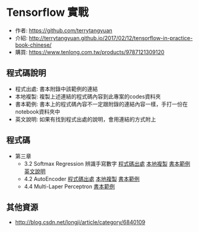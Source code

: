# Tensorflow 實戰

- 作者: https://github.com/terrytangyuan
- 介紹: http://terrytangyuan.github.io/2017/02/12/tensorflow-in-practice-book-chinese/
- 購買: https://www.tenlong.com.tw/products/9787121309120

## 程式碼說明

- 程式出處: 書本附錄中該範例的連結
- 本地複製: 複製上述連結的程式碼內容到此專案的codes資料夾
- 書本範例: 書本上的程式碼內容不一定跟附錄的連結內容一樣，手打一份在notebook資料夾中
- 英文說明: 如果有找到程式出處的說明，會用連結的方式附上

## 程式碼

- 第三章
  - 3.2 Softmax Regression 辨識手寫數字
    [程式碼出處](https://github.com/tensorflow/tensorflow/blob/master/tensorflow/examples/tutorials/mnist/mnist_softmax.py)
    [本地複製](./codes/mnist_softmax.py)
    [書本範例](./notebook/3-2.mnist_softmax.ipynb)
    [英文說明](https://www.tensorflow.org/get_started/mnist/beginners)
  - 4.2 AutoEncoder
    [程式碼出處](https://github.com/tensorflow/models/blob/master/autoencoder/AdditiveGaussianNoiseAutoencoderRunner.py)
    [本地複製](./codes/ch4/AdditiveGaussianNoiseAutoencoderRunner.py)
    [書本範例](./notebook/4-2.AdditiveGaussianNoiseAutoencoderRunner.ipynb)
  - 4.4 Multi-Laper Perceptron
    [書本範例](./notebook/4-4.MLP.ipynb)

## 其他資源

- http://blog.csdn.net/longji/article/category/6840109
